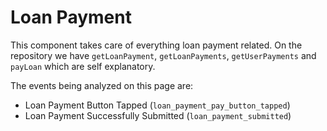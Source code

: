 # Loan Payment

This component takes care of everything loan payment related. On the repository we have `getLoanPayment`, `getLoanPayments`, `getUserPayments` and `payLoan` which are self explanatory.

The events being analyzed on this page are:

- Loan Payment Button Tapped (`loan_payment_pay_button_tapped`)
- Loan Payment Successfully Submitted (`loan_payment_submitted`)
